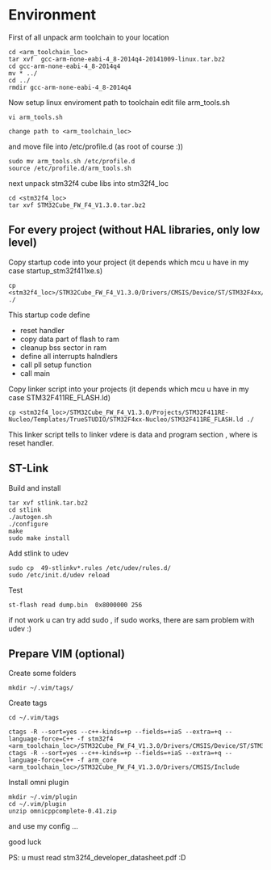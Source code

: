 Environment
===========

First of all unpack arm toolchain to your location

```
cd <arm_toolchain_loc>
tar xvf  gcc-arm-none-eabi-4_8-2014q4-20141009-linux.tar.bz2
cd gcc-arm-none-eabi-4_8-2014q4
mv * ../
cd ../
rmdir gcc-arm-none-eabi-4_8-2014q4
```

Now setup linux enviroment path to toolchain 
edit file arm_tools.sh
```
vi arm_tools.sh

change path to <arm_toolchain_loc>
```
and move file into /etc/profile.d (as root of course :))
```
sudo mv arm_tools.sh /etc/profile.d
source /etc/profile.d/arm_tools.sh
```

next unpack stm32f4 cube libs into stm32f4_loc
```
cd <stm32f4_loc>
tar xvf STM32Cube_FW_F4_V1.3.0.tar.bz2
```

For every project (without HAL libraries, only low level)
---------------------------------------------------------

Copy startup code into your project (it depends which mcu u have in my case startup_stm32f411xe.s) 
```
cp <stm32f4_loc>/STM32Cube_FW_F4_V1.3.0/Drivers/CMSIS/Device/ST/STM32F4xx/Source/Templates/gcc/startup_stm32f411xe.s ./
```
This startup code define 
* reset handler
* copy data part of flash to ram 
* cleanup bss sector in ram 
* define all interrupts halndlers
* call pll setup function
* call main


Copy linker script into your projects (it depends which mcu u have in my case  STM32F411RE_FLASH.ld)
```
cp <stm32f4_loc>/STM32Cube_FW_F4_V1.3.0/Projects/STM32F411RE-Nucleo/Templates/TrueSTUDIO/STM32F4xx-Nucleo/STM32F411RE_FLASH.ld ./
```
This linker script tells to linker vdere is data and program section , where is reset handler.

ST-Link
--------------
Build and install
```
tar xvf stlink.tar.bz2 
cd stlink
./autogen.sh
./configure
make 
sudo make install
```
Add stlink to udev 
```
sudo cp  49-stlinkv*.rules /etc/udev/rules.d/
sudo /etc/init.d/udev reload
```
Test 
```
st-flash read dump.bin  0x8000000 256

```
if not work  u can try add sudo , if sudo works, there are sam problem with udev :)


Prepare VIM (optional)
----------------------
Create some folders
```
mkdir ~/.vim/tags/
```
Create tags
```
cd ~/.vim/tags

ctags -R --sort=yes --c++-kinds=+p --fields=+iaS --extra=+q --language-force=C++ -f stm32f4 <arm_toolchain_loc>/STM32Cube_FW_F4_V1.3.0/Drivers/CMSIS/Device/ST/STM32F4xx/Include
ctags -R --sort=yes --c++-kinds=+p --fields=+iaS --extra=+q --language-force=C++ -f arm_core <arm_toolchain_loc>/STM32Cube_FW_F4_V1.3.0/Drivers/CMSIS/Include

```
Install omni plugin
```
mkdir ~/.vim/plugin
cd ~/.vim/plugin
unzip omnicppcomplete-0.41.zip
```

and use my config ... 

good luck

PS: u must read stm32f4_developer_datasheet.pdf :D

